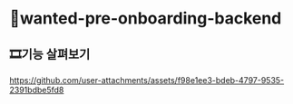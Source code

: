 # 📑wanted-pre-onboarding-backend

## 🎞️기능 살펴보기
https://github.com/user-attachments/assets/f98e1ee3-bdeb-4797-9535-2391bdbe5fd8
